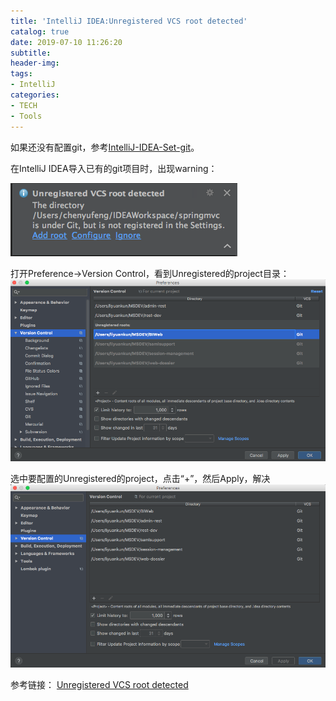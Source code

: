 ```yaml
---
title: 'IntelliJ IDEA:Unregistered VCS root detected'
catalog: true
date: 2019-07-10 11:26:20
subtitle:
header-img:
tags:
- IntelliJ
categories:
- TECH
- Tools
---
```


如果还没有配置git，参考[IntelliJ-IDEA-Set-git](../../../../2019/07/10/IntelliJ-IDEA-Set-git/)。

在IntelliJ IDEA导入已有的git项目时，出现warning：


![warning](https://github.com/CatherineLiyuankun/PictureBed/raw/master/blog/post/IntelliJ-IDEA-Unregistered-VCS-root-detected/1.png)

打开Preference->Version Control，看到Unregistered的project目录：
![warning](https://github.com/CatherineLiyuankun/PictureBed/raw/master/blog/post/IntelliJ-IDEA-Unregistered-VCS-root-detected/2.png)

选中要配置的Unregistered的project，点击“+”，然后Apply，解决
![warning](https://github.com/CatherineLiyuankun/PictureBed/raw/master/blog/post/IntelliJ-IDEA-Unregistered-VCS-root-detected/3.png)


参考链接：
[Unregistered VCS root detected ](https://intellij-support.jetbrains.com/hc/en-us/community/posts/360000013600--Unregistered-VCS-root-detected-)

